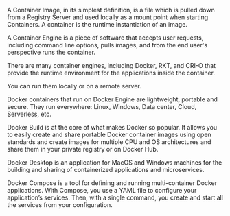 A Container Image, in its simplest definition, is a file which is pulled down from a Registry Server and used locally as a mount point when starting Containers. A container is the runtime instantiation of an image.

A Container Engine is a piece of software that accepts user requests, including command line options, pulls images, and from the end user's perspective runs the container.

There are many container engines, including Docker, RKT, and CRI-O that provide the runtime environment for the applications inside the container.

You can run them locally or on a remote server.

Docker containers that run on Docker Engine are lightweight, portable and secure. They run everywhere: Linux, Windows, Data center, Cloud, Serverless, etc.

Docker Build is at the core of what makes Docker so popular. It allows you to easily create and share portable Docker container images using open standards and create images for multiple CPU and OS architectures and share them in your private registry or on Docker Hub.

Docker Desktop is an application for MacOS and Windows machines for the building and sharing of containerized applications and microservices.

Docker Compose is a tool for defining and running multi-container Docker applications. With Compose, you use a YAML file to configure your application’s services. Then, with a single command, you create and start all the services from your configuration.
